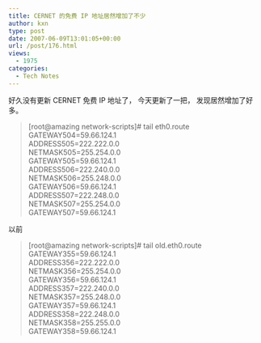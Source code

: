 ```yaml
---
title: CERNET 的免费 IP 地址居然增加了不少
author: kxn
type: post
date: 2007-06-09T13:01:05+00:00
url: /post/176.html
views:
  - 1975
categories:
  - Tech Notes
---
```


好久没有更新 CERNET 免费 IP 地址了， 今天更新了一把， 发现居然增加了好多。

> [root@amazing network-scripts]# tail eth0.route  
> GATEWAY504=59.66.124.1  
> ADDRESS505=222.222.0.0  
> NETMASK505=255.254.0.0  
> GATEWAY505=59.66.124.1  
> ADDRESS506=222.240.0.0  
> NETMASK506=255.248.0.0  
> GATEWAY506=59.66.124.1  
> ADDRESS507=222.248.0.0  
> NETMASK507=255.254.0.0  
> GATEWAY507=59.66.124.1

以前

> [root@amazing network-scripts]# tail old.eth0.route  
> GATEWAY355=59.66.124.1  
> ADDRESS356=222.222.0.0  
> NETMASK356=255.254.0.0  
> GATEWAY356=59.66.124.1  
> ADDRESS357=222.240.0.0  
> NETMASK357=255.248.0.0  
> GATEWAY357=59.66.124.1  
> ADDRESS358=222.248.0.0  
> NETMASK358=255.255.0.0  
> GATEWAY358=59.66.124.1
